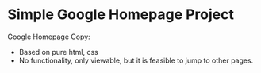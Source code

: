 # Simple Google Homepage Project

Google Homepage Copy:
- Based on pure html, css
- No functionality, only viewable, but it is feasible to jump to other pages.
